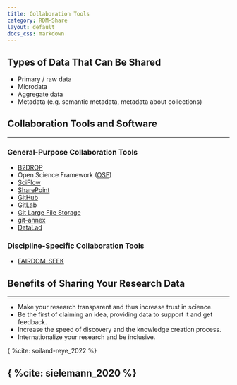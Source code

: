 ```yaml
---
title: Collaboration Tools
category: RDM-Share
layout: default
docs_css: markdown
---
```

## Types of Data That Can Be Shared
* Primary / raw data
* Microdata
* Aggregate data
* Metadata (e.g. semantic metadata, metadata about collections)

## Collaboration Tools and Software
---

### General-Purpose Collaboration Tools
* [B2DROP](https://eudat.eu/services/userdoc/b2drop)
* Open Science Framework ([OSF](https://osf.io/dashboard))
* [SciFlow](https://www.sciflow.net/en/)
* [SharePoint](https://www.microsoft.com/en-us/microsoft-365/sharepoint/collaboration)
* [GitHub](https://github.com/)
* [GitLab](https://gitlab.com/gitlab-org/gitlab)
* [Git Large File Storage](https://git-lfs.github.com/)
* [git-annex](https://git-annex.branchable.com/)
* [DataLad](https://www.datalad.org/#what-is-datalad)

### Discipline-Specific Collaboration Tools
* [FAIRDOM-SEEK](https://seek4science.org/)

## Benefits of Sharing Your Research Data
---
* Make your research transparent and thus increase trust in science.
* Be the first of claiming an idea, providing data to support it and get feedback.
* Increase the speed of discovery and the knowledge creation process.
* Internationalize your research and be inclusive.

{ %cite: soiland-reye_2022 %}

{ %cite: sielemann_2020 %}
---


